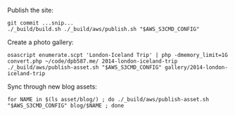 Publish the site:

    git commit ...snip...
    ./_build/build.sh ./_build/aws/publish.sh "$AWS_S3CMD_CONFIG"

Create a photo gallery:

    osascript enumerate.scpt 'London-Iceland Trip' | php -dmemory_limit=1G convert.php ~/code/dpb587.me/ 2014-london-iceland-trip
    ./_build/aws/publish-asset.sh "$AWS_S3CMD_CONFIG" gallery/2014-london-iceland-trip

Sync through new blog assets:

    for NAME in $(ls asset/blog/) ; do ./_build/aws/publish-asset.sh "$AWS_S3CMD_CONFIG" blog/$NAME ; done
